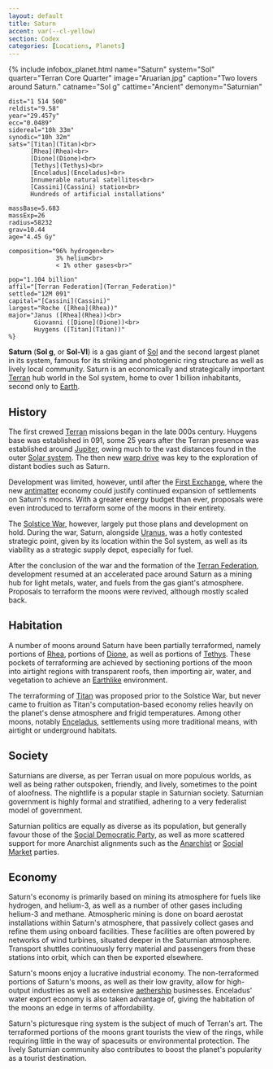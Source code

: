 ```yaml
---
layout: default
title: Saturn
accent: var(--cl-yellow)
section: Codex
categories: [Locations, Planets]
---
```

{% include infobox_planet.html
    name="Saturn"
    system="Sol" 
    quarter="Terran Core Quarter"
    image="Aruarian.jpg"
    caption="Two lovers around Saturn."
    catname="Sol g"
    cattime="Ancient"
    demonym="Saturnian"

    dist="1 514 500"
    reldist="9.58"
    year="29.457y"
    ecc="0.0489"
    sidereal="10h 33m"
    synodic="10h 32m"
    sats="[Titan](Titan)<br>
          [Rhea](Rhea)<br>
          [Dione](Dione)<br>
          [Tethys](Tethys)<br>
          [Enceladus](Enceladus)<br>
          Innumerable natural satellites<br>
          [Cassini](Cassini) station<br>
          Hundreds of artificial installations"

    massBase=5.683
    massExp=26
    radius=58232
    grav=10.44
    age="4.45 Gy"

    composition="96% hydrogen<br>
                 3% helium<br>
                 < 1% other gases<br>"

    pop="1.104 billion"
    affil="[Terran Federation](Terran_Federation)"
    settled="12M 091"
    capital="[Cassini](Cassini)"
    largest="Roche ([Rhea](Rhea))"
    major="Janus ([Rhea](Rhea))<br>
           Giovanni ([Dione](Dione))<br>
           Huygens ([Titan](Titan))"
    %}

**Saturn** (**Sol g**, or **Sol-VI**) is a gas giant of [Sol](Sol) and the second largest planet in
its system, famous for its striking and photogenic ring structure as well as lively local community.
Saturn is an economically and strategically important [Terran](Terran_Federation) hub world in the
Sol system, home to over 1 billion inhabitants, second only to [Earth](Earth).

## History
The first crewed [Terran](Terran) missions began in the late 000s century. Huygens base was established
in 091, some 25 years after the Terran presence was established around [Jupiter](Jupiter), owing much
to the vast distances found in the outer [Solar system](Solar_system). The then new [warp drive](Warp_drive)
was key to the exploration of distant bodies such as Saturn.

Development was limited, however, until after the [First Exchange](First_Exchange), where the new
[antimatter](antimatter) economy could justify continued expansion of settlements on Saturn's moons.
With a greater energy budget than ever, proposals were even introduced to terraform some of the moons
in their entirety.

The [Solstice War](Solstice_War), however, largely put those plans and development on hold. During
the war, Saturn, alongside [Uranus](Uranus), was a hotly contested strategic point, given by its
location within the Sol system, as well as its viability as a strategic supply depot, especially
for fuel.

After the conclusion of the war and the formation of the [Terran Federation](Terran_Federation),
development resumed at an accelerated pace around Saturn as a mining hub for light metals, water, and
fuels from the gas giant's atmosphere. Proposals to terraform the moons were revived, although mostly
scaled back.

## Habitation
A number of moons around Saturn have been partially terraformed, namely portions of [Rhea](Rhea),
portions of [Dione](Dione), as well as portions of [Tethys](Tethys). These pockets of terraforming
are achieved by sectioning portions of the moon into airtight regions with transparent roofs, then
importing air, water, and vegetation to achieve an [Earthlike](Earth) environment.

The terraforming of [Titan](Titan) was proposed prior to the Solstice War, but never came to fruition
as Titan's computation-based economy relies heavily on the planet's dense atmosphere and frigid
temperatures. Among other moons, notably [Enceladus](Enceladus), settlements using more traditional
means, with airtight or underground habitats.

## Society
Saturnians are diverse, as per Terran usual on more populous worlds, as well as being rather outspoken,
friendly, and lively, sometimes to the point of aloofness. The nightlife is a popular staple in
Saturnian society. Saturnian government is highly formal and stratified, adhering to a very federalist
model of government.

Saturnian politics are equally as diverse as its population, but generally favour those of the
[Social Democratic Party](Social_Democratic_Party), as well as more scattered support for more Anarchist
alignments such as the [Anarchist](Anarchist_Party) or [Social Market](Social_Market_Party) parties.

## Economy
Saturn's economy is primarily based on mining its atmosphere for fuels like hydrogen, and helium-3,
as well as a number of other gases including helium-3 and methane. Atmospheric mining is done on board
aerostat installations within Saturn's atmosphere, that passively collect gases and refine them using
onboard facilities. These facilities are often powered by networks of wind turbines, situated deeper
in the Saturnian atmosphere. Transport shuttles continuously ferry material and passengers from these
stations into orbit, which can then be exported elsewhere.

Saturn's moons enjoy a lucrative industrial economy. The non-terraformed portions of Saturn's moons,
as well as their low gravity, allow for high-output industries as well as extensive [aethership](Aethership)
businesses. Enceladus' water export economy is also taken advantage of, giving the habitation of the
moons an edge in terms of affordability.

Saturn's picturesque ring system is the subject of much of Terran's art. The terraformed portions of
the moons grant tourists the view of the rings, while requiring little in the way of spacesuits or
environmental protection. The lively Saturnian community also contributes to boost the planet's
popularity as a tourist destination.

